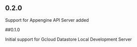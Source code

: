 ## 0.2.0

Support for Appengine API Server added  

##0.1.0

Initial support for Gcloud Datastore Local Development Server
